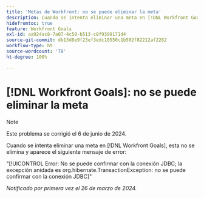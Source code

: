```yaml
---
title: 'Metas de Workfront: no se puede eliminar la meta'
description: Cuando se intenta eliminar una meta en [!DNL Workfront Goals], esta no se elimina y aparece un mensaje de error.
hidefromtoc: true
feature: Workfront Goals
exl-id: aa924ac8-7a07-4c58-b513-c8f9399171d4
source-git-commit: db13d8e9f23ef3edc18550c1b502f82212af2282
workflow-type: ht
source-wordcount: '78'
ht-degree: 100%

---
```


# [!DNL Workfront Goals]: no se puede eliminar la meta

>[!NOTE]
>
>Este problema se corrigió el 6 de junio de 2024.

Cuando se intenta eliminar una meta en [!DNL Workfront Goals], esta no se elimina y aparece el siguiente mensaje de error:

&quot;[!UICONTROL Error: No se puede confirmar con la conexión JDBC; la excepción anidada es org.hibernate.TransactionException: no se puede confirmar con la conexión JDBC]&quot;

_Notificado por primera vez el 26 de marzo de 2024._
